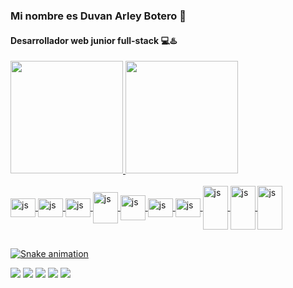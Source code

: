 ### Mi nombre es Duvan Arley Botero 👋
#### Desarrollador web junior full-stack 💻♨️

<div>
  <a href="https://juan9507.github.io/my-portafolio/">
  <img height="180em" src="https://github-readme-stats.vercel.app/api?username=Juan9507&show_icons=true&theme=dracula&include_all_commits=true&count_private=true"/>
  <img height="180em" src="https://github-readme-stats.vercel.app/api/top-langs/?username=Juan9507&layout=compact&langs_count=16&theme=dracula"/>
</div>
  
<div style="display: inline_block"><br>
  <img align="center" alt="js" height="30" width="40" src="https://cdn.jsdelivr.net/gh/devicons/devicon/icons/html5/html5-original.svg"/>
  <img align="center" alt="js" height="30" width="40" src="https://cdn.jsdelivr.net/gh/devicons/devicon/icons/css3/css3-original.svg"/>
  <img align="center" alt="js" height="30" width="40" src="https://cdn.jsdelivr.net/gh/devicons/devicon/icons/javascript/javascript-original.svg"/>
  <img align="center" alt="js" height="50" width="40" src="https://cdn.jsdelivr.net/gh/devicons/devicon/icons/php/php-original.svg"/>
  <img align="center" alt="js" height="40" width="40" src="https://cdn.jsdelivr.net/gh/devicons/devicon/icons/java/java-original-wordmark.svg"/>
  <img align="center" alt="js" height="30" width="40" src="https://cdn.jsdelivr.net/gh/devicons/devicon/icons/angularjs/angularjs-original.svg"/>
  <img align="center" alt="js" height="30" width="40" src="https://cdn.jsdelivr.net/gh/devicons/devicon/icons/react/react-original-wordmark.svg"/>
  <img align="center" alt="js" height="70" width="40" src="https://cdn.jsdelivr.net/gh/devicons/devicon/icons/mysql/mysql-original-wordmark.svg"/>
  <img align="center" alt="js" height="70" width="40" src="https://cdn.jsdelivr.net/gh/devicons/devicon/icons/mongodb/mongodb-original-wordmark.svg"/>
  <img align="center" alt="js" height="70" width="40" src="https://cdn.jsdelivr.net/gh/devicons/devicon/icons/spring/spring-original.svg" />    
</div>

  ## 
  
   ![Snake animation](https://github.com/Duvis07/Duvis07/blob/output/github-contribution-grid-snake.svg)
 
<div> 
  <a href="https://www.youtube.com/channel/UCmL4ihsX_Xe6X_uUDrJh8eA" target="_blank"><img src="https://img.shields.io/badge/YouTube-FF0000?style=for-the-badge&logo=youtube&logoColor=white" target="_blank"></a>
  <a href="https://www.instagram.com/botero_arley07/" target="_blank"><img src="https://img.shields.io/badge/-Instagram-%23E4405F?style=for-the-badge&logo=instagram&logoColor=white" target="_blank"></a>
 <a href="https://discord.com/channels/@me" target="_blank"><img src="https://img.shields.io/badge/Discord-7289DA?style=for-the-badge&logo=discord&logoColor=white" target="_blank"></a> 
  <a href = "https://mail.google.com/mail/u/0/?tab=rm&ogbl#inbox"><img src="https://img.shields.io/badge/-Gmail-%23333?style=for-the-badge&logo=gmail&logoColor=white" target="_blank"></a>
  <a href="https://www.linkedin.com/in/duvan-arley-botero-b47454225/" target="_blank"><img src="https://img.shields.io/badge/-LinkedIn-%230077B5?style=for-the-badge&logo=linkedin&logoColor=white" target="_blank"></a> 
  
</div>
